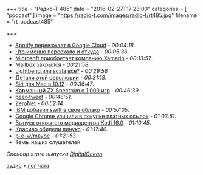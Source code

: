 +++
title = "Радио-Т 485"
date = "2016-02-27T17:23:00"
categories = [ "podcast",]
image = "https://radio-t.com/images/radio-t/rt485.jpg"
filename = "rt_podcast485"

+++

- [Spotify переезжает в Google Cloud](http://www.engadget.com/2016/02/24/spotify-moving-data-to-google-cloud-platform/) - *00:04:18*.
- [Что именно переехало и откуда](https://news.spotify.com/int/2016/02/23/announcing-spotify-infrastructures-googley-future/) - *00:05:36*.
- [Microsoft приобретает компанию Xamarin](https://habrahabr.ru/company/microsoft/blog/277875/) - *00:13:57*.
- [Mailbox закрылся](http://thenextweb.com/apps/2016/02/26/mailbox-is-shutting-down-today-here-are-a-few-great-alternatives/) - *00:21:58*.
- [Lightbend,или scala все?](http://redmonk.com/jgovernor/2016/02/24/on-lightbend-lagom-and-java-is-dead-is-dead/) - *00:29:56*
- [Детали этой революции](https://www.voxxed.com/blog/2016/02/typesafe-rebrands-as-lightbend-debuts-with-java-microservices-framework/) - *00:31:13*.
- [Siri для Mac в 10.12](http://arstechnica.com/apple/2016/02/report-siri-for-mac-will-be-one-of-os-x-10-12s-major-new-features/) - *00:36:47*.
- [Карманный ZX Spectrum с 1,000 игр](http://metro.co.uk/2016/02/16/sir-clive-sinclair-to-launch-handheld-zx-spectrum-with-1000-games-5686886/) - *00:46:39*.
- [peer-tweet](https://github.com/lmatteis/peer-tweet) - *00:48:51*.
- [ZeroNet](http://zeronet.io/) - *00:52:14*.
- [IBM добавил swift в свое облако](http://www.businessinsider.com/apple-swift-gives-ibm-a-leg-up-in-cloud-2016-2) - *00:57:05*.
- [Google Chrome уличили в покупке платных ссылок](http://www.searchengines.ru/news/archives/google_ulichili.html) - *01:03:51*.
- [Выпуск открытого медиацентра Kodi 16.0](http://www.opennet.ru/opennews/art.shtml?num=43917) - *01:10:45*.
- [Красиво обидели линукс](http://motherboard.vice.com/read/linux-mint-was-hacked) - *01:17:40*.
- [p-e-w/maybe](https://github.com/p-e-w/maybe) - *01:21:53*.
- Темы наших слушателей

_Спонсор этого выпуска [DigitalOcean](https://www.digitalocean.com)_

[аудио](http://cdn.radio-t.com/rt_podcast485.mp3) • [лог чата](http://chat.radio-t.com/logs/radio-t-485.html)
<audio src="http://cdn.radio-t.com/rt_podcast485.mp3" preload="none"></audio>
